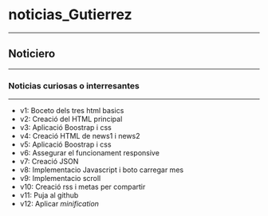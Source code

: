 # noticias_Gutierrez
__________________________________________________________________________________________________________________________________________
## Noticiero 
__________________________________________________________________________________________________________________________________________
### Noticias curiosas o interresantes
__________________________________________________________________________________________________________________________________________

* v1: Boceto dels tres html basics
* v2: Creació del HTML principal
* v3: Aplicació Boostrap i css
* v4: Creació HTML de news1 i news2 
* v5: Aplicació Boostrap i css
* v6: Assegurar el funcionament responsive
* v7: Creació JSON
* v8: Implementacio Javascript i boto carregar mes
* v9: Implementacio scroll
* v10: Creació rss i metas per compartir
* v11: Puja al github
* v12: Aplicar _minification_
